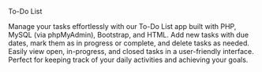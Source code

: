 To-Do List

Manage your tasks effortlessly with our To-Do List app built with PHP, MySQL (via phpMyAdmin), Bootstrap, and HTML. Add new tasks with due dates, mark them as in progress or complete, and delete tasks as needed. Easily view open, in-progress, and closed tasks in a user-friendly interface. Perfect for keeping track of your daily activities and achieving your goals.
